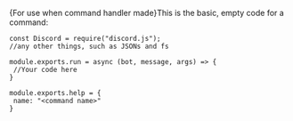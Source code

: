 {For use when command handler made}This is the basic, empty code for a command:

```.
const Discord = require("discord.js");
//any other things, such as JSONs and fs

module.exports.run = async (bot, message, args) => {
 //Your code here
}

module.exports.help = {
 name: "<command name>"
}
